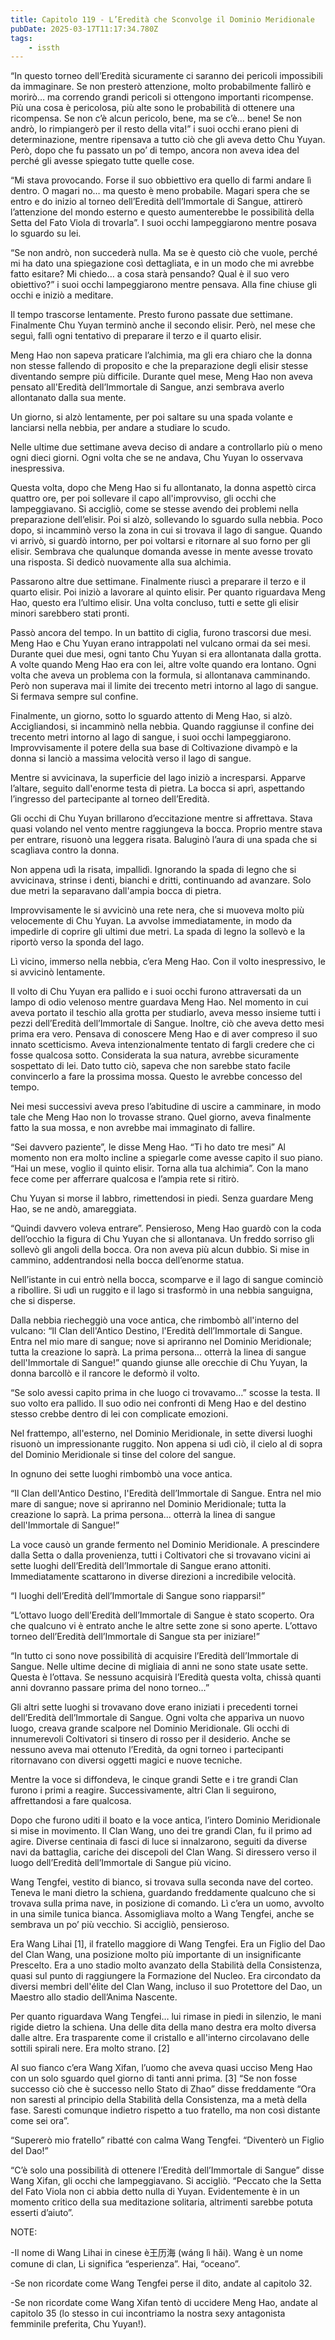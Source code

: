 ```yaml
---
title: Capitolo 119 - L’Eredità che Sconvolge il Dominio Meridionale
pubDate: 2025-03-17T11:17:34.780Z
tags:
    - issth
---
```



“In questo torneo dell’Eredità sicuramente ci saranno dei pericoli impossibili da immaginare. Se non presterò attenzione, molto probabilmente fallirò e morirò… ma correndo grandi pericoli si ottengono importanti ricompense. Più una cosa è pericolosa, più alte sono le probabilità di ottenere una ricompensa. Se non c’è alcun pericolo, bene, ma se c’è… bene! Se non andrò, lo rimpiangerò per il resto della vita!” i suoi occhi erano pieni di determinazione, mentre ripensava a tutto ciò che gli aveva detto Chu Yuyan. Però, dopo che fu passato un po’ di tempo, ancora non aveva idea del perché gli avesse spiegato tutte quelle cose.


“Mi stava provocando. Forse il suo obbiettivo era quello di farmi andare lì dentro. O magari no… ma questo è meno probabile. Magari spera che se entro e do inizio al torneo dell’Eredità dell’Immortale di Sangue, attirerò l’attenzione del mondo esterno e questo aumenterebbe le possibilità della Setta del Fato Viola di trovarla”. I suoi occhi lampeggiarono mentre posava lo sguardo su lei.


“Se non andrò, non succederà nulla. Ma se è questo ciò che vuole, perché mi ha dato una spiegazione così dettagliata, e in un modo che mi avrebbe fatto esitare? Mi chiedo… a cosa starà pensando? Qual è il suo vero obiettivo?” i suoi occhi lampeggiarono mentre pensava. Alla fine chiuse gli occhi e iniziò a meditare.


Il tempo trascorse lentamente. Presto furono passate due settimane. Finalmente Chu Yuyan terminò anche il secondo elisir. Però, nel mese che seguì, fallì ogni tentativo di preparare il terzo e il quarto elisir.


Meng Hao non sapeva praticare l’alchimia, ma gli era chiaro che la donna non stesse fallendo di proposito e che la preparazione degli elisir stesse diventando sempre più difficile. Durante quel mese, Meng Hao non aveva pensato all'Eredità dell’Immortale di Sangue, anzi sembrava averlo allontanato dalla sua mente.


Un giorno, si alzò lentamente, per poi saltare su una spada volante e lanciarsi nella nebbia, per andare a studiare lo scudo.


Nelle ultime due settimane aveva deciso di andare a controllarlo più o meno ogni dieci giorni. Ogni volta che se ne andava, Chu Yuyan lo osservava inespressiva.


Questa volta, dopo che Meng Hao si fu allontanato, la donna aspettò circa quattro ore, per poi sollevare il capo all'improvviso, gli occhi che lampeggiavano. Si accigliò, come se stesse avendo dei problemi nella preparazione dell’elisir. Poi si alzò, sollevando lo sguardo sulla nebbia. Poco dopo, si incamminò verso la zona in cui si trovava il lago di sangue. Quando vi arrivò, si guardò intorno, per poi voltarsi e ritornare al suo forno per gli elisir. Sembrava che qualunque domanda avesse in mente avesse trovato una risposta. Si dedicò nuovamente alla sua alchimia.


Passarono altre due settimane. Finalmente riuscì a preparare il terzo e il quarto elisir. Poi iniziò a lavorare al quinto elisir. Per quanto riguardava Meng Hao, questo era l’ultimo elisir. Una volta concluso, tutti e sette gli elisir minori sarebbero stati pronti.


Passò ancora del tempo. In un battito di ciglia, furono trascorsi due mesi. Meng Hao e Chu Yuyan erano intrappolati nel vulcano ormai da sei mesi. Durante quei due mesi, ogni tanto Chu Yuyan si era allontanata dalla grotta. A volte quando Meng Hao era con lei, altre volte quando era lontano. Ogni volta che aveva un problema con la formula, si allontanava camminando. Però non superava mai il limite dei trecento metri intorno al lago di sangue. Si fermava sempre sul confine.


Finalmente, un giorno, sotto lo sguardo attento di Meng Hao, si alzò. Accigliandosi, si incamminò nella nebbia. Quando raggiunse il confine dei trecento metri intorno al lago di sangue, i suoi occhi lampeggiarono. Improvvisamente il potere della sua base di Coltivazione divampò e la donna si lanciò a massima velocità verso il lago di sangue.


Mentre si avvicinava, la superficie del lago iniziò a incresparsi. Apparve l’altare, seguito dall'enorme testa di pietra. La bocca si aprì, aspettando l’ingresso del partecipante al torneo dell’Eredità.


Gli occhi di Chu Yuyan brillarono d’eccitazione mentre si affrettava. Stava quasi volando nel vento mentre raggiungeva la bocca. Proprio mentre stava per entrare, risuonò una leggera risata. Baluginò l’aura di una spada che si scagliava contro la donna.


Non appena udì la risata, impallidì. Ignorando la spada di legno che si avvicinava, strinse i denti, bianchi e dritti, continuando ad avanzare. Solo due metri la separavano dall'ampia bocca di pietra.


Improvvisamente le si avvicinò una rete nera, che si muoveva molto più velocemente di Chu Yuyan. La avvolse immediatamente, in modo da impedirle di coprire gli ultimi due metri. La spada di legno la sollevò e la riportò verso la sponda del lago.


Lì vicino, immerso nella nebbia, c’era Meng Hao. Con il volto inespressivo, le si avvicinò lentamente.


Il volto di Chu Yuyan era pallido e i suoi occhi furono attraversati da un lampo di odio velenoso mentre guardava Meng Hao. Nel momento in cui aveva portato il teschio alla grotta per studiarlo, aveva messo insieme tutti i pezzi dell’Eredità dell’Immortale di Sangue. Inoltre, ciò che aveva detto mesi prima era vero. Pensava di conoscere Meng Hao e di aver compreso il suo innato scetticismo. Aveva intenzionalmente tentato di fargli credere che ci fosse qualcosa sotto. Considerata la sua natura, avrebbe sicuramente sospettato di lei. Dato tutto ciò, sapeva che non sarebbe stato facile convincerlo a fare la prossima mossa. Questo le avrebbe concesso del tempo.


Nei mesi successivi aveva preso l’abitudine di uscire a camminare, in modo tale che Meng Hao non lo trovasse strano. Quel giorno, aveva finalmente fatto la sua mossa, e non avrebbe mai immaginato di fallire.


“Sei davvero paziente”, le disse Meng Hao. “Ti ho dato tre mesi” Al momento non era molto incline a spiegarle come avesse capito il suo piano. “Hai un mese, voglio il quinto elisir. Torna alla tua alchimia”. Con la mano fece come per afferrare qualcosa e l’ampia rete si ritirò.


Chu Yuyan si morse il labbro, rimettendosi in piedi. Senza guardare Meng Hao, se ne andò, amareggiata.


“Quindi davvero voleva entrare”. Pensieroso, Meng Hao guardò con la coda dell’occhio la figura di Chu Yuyan che si allontanava. Un freddo sorriso gli sollevò gli angoli della bocca. Ora non aveva più alcun dubbio. Si mise in cammino, addentrandosi nella bocca dell’enorme statua.


Nell’istante in cui entrò nella bocca, scomparve e il lago di sangue cominciò a ribollire. Si udì un ruggito e il lago si trasformò in una nebbia sanguigna, che si disperse.


Dalla nebbia riecheggiò una voce antica, che rimbombò all'interno del vulcano: “Il Clan dell'Antico Destino, l'Eredità dell’Immortale di Sangue. Entra nel mio mare di sangue; nove si apriranno nel Dominio Meridionale; tutta la creazione lo saprà. La prima persona... otterrà la linea di sangue dell'Immortale di Sangue!” quando giunse alle orecchie di Chu Yuyan, la donna barcollò e il rancore le deformò il volto.


“Se solo avessi capito prima in che luogo ci trovavamo…” scosse la testa. Il suo volto era pallido. Il suo odio nei confronti di Meng Hao e del destino stesso crebbe dentro di lei con complicate emozioni.


Nel frattempo, all'esterno, nel Dominio Meridionale, in sette diversi luoghi risuonò un impressionante ruggito. Non appena si udì ciò, il cielo al di sopra del Dominio Meridionale si tinse del colore del sangue.


In ognuno dei sette luoghi rimbombò una voce antica.


“Il Clan dell'Antico Destino, l'Eredità dell’Immortale di Sangue. Entra nel mio mare di sangue; nove si apriranno nel Dominio Meridionale; tutta la creazione lo saprà. La prima persona... otterrà la linea di sangue dell'Immortale di Sangue!”


La voce causò un grande fermento nel Dominio Meridionale. A prescindere dalla Setta o dalla provenienza, tutti i Coltivatori che si trovavano vicini ai sette luoghi dell’Eredità dell’Immortale di Sangue erano attoniti. Immediatamente scattarono in diverse direzioni a incredibile velocità.


“I luoghi dell’Eredità dell’Immortale di Sangue sono riapparsi!”


“L’ottavo luogo dell’Eredità dell’Immortale di Sangue è stato scoperto. Ora che qualcuno vi è entrato anche le altre sette zone si sono aperte. L’ottavo torneo dell’Eredità dell’Immortale di Sangue sta per iniziare!”


“In tutto ci sono nove possibilità di acquisire l’Eredità dell’Immortale di Sangue. Nelle ultime decine di migliaia di anni ne sono state usate sette. Questa è l’ottava. Se nessuno acquisirà l’Eredità questa volta, chissà quanti anni dovranno passare prima del nono torneo…”


Gli altri sette luoghi si trovavano dove erano iniziati i precedenti tornei dell’Eredità dell’Immortale di Sangue. Ogni volta che appariva un nuovo luogo, creava grande scalpore nel Dominio Meridionale. Gli occhi di innumerevoli Coltivatori si tinsero di rosso per il desiderio. Anche se nessuno aveva mai ottenuto l’Eredità, da ogni torneo i partecipanti ritornavano con diversi oggetti magici e nuove tecniche.


Mentre la voce si diffondeva, le cinque grandi Sette e i tre grandi Clan furono i primi a reagire. Successivamente, altri Clan li seguirono, affrettandosi a fare qualcosa.


Dopo che furono uditi il boato e la voce antica, l’intero Dominio Meridionale si mise in movimento. Il Clan Wang, uno dei tre grandi Clan, fu il primo ad agire. Diverse centinaia di fasci di luce si innalzarono, seguiti da diverse navi da battaglia, cariche dei discepoli del Clan Wang. Si diressero verso il luogo dell’Eredità dell’Immortale di Sangue più vicino.


Wang Tengfei, vestito di bianco, si trovava sulla seconda nave del corteo. Teneva le mani dietro la schiena, guardando freddamente qualcuno che si trovava sulla prima nave, in posizione di comando. Lì c’era un uomo, avvolto in una simile tunica bianca. Assomigliava molto a Wang Tengfei, anche se sembrava un po’ più vecchio. Si accigliò, pensieroso.


Era Wang Lihai [1], il fratello maggiore di Wang Tengfei. Era un Figlio del Dao del Clan Wang, una posizione molto più importante di un insignificante Prescelto. Era a uno stadio molto avanzato della Stabilità della Consistenza, quasi sul punto di raggiungere la Formazione del Nucleo. Era circondato da diversi membri dell'élite del Clan Wang, incluso il suo Protettore del Dao, un Maestro allo stadio dell’Anima Nascente.


Per quanto riguardava Wang Tengfei… lui rimase in piedi in silenzio, le mani rigide dietro la schiena. Una delle dita della mano destra era molto diversa dalle altre. Era trasparente come il cristallo e all'interno circolavano delle sottili spirali nere. Era molto strano. [2]


Al suo fianco c’era Wang Xifan, l’uomo che aveva quasi ucciso Meng Hao con un solo sguardo quel giorno di tanti anni prima. [3] “Se non fosse successo ciò che è successo nello Stato di Zhao” disse freddamente “Ora non saresti al principio della Stabilità della Consistenza, ma a metà della fase. Saresti comunque indietro rispetto a tuo fratello, ma non così distante come sei ora”.


“Supererò mio fratello” ribatté con calma Wang Tengfei. “Diventerò un Figlio del Dao!”


“C’è solo una possibilità di ottenere l’Eredità dell’Immortale di Sangue” disse Wang Xifan, gli occhi che lampeggiavano. Si accigliò. “Peccato che la Setta del Fato Viola non ci abbia detto nulla di Yuyan. Evidentemente è in un momento critico della sua meditazione solitaria, altrimenti sarebbe potuta esserti d’aiuto”.


NOTE:


-Il nome di Wang Lihai in cinese è王历海 (wáng lì hǎi). Wang è un nome comune di clan, Li significa “esperienza”. Hai, “oceano”.


-Se non ricordate come Wang Tengfei perse il dito, andate al capitolo 32.


 -Se non ricordate come Wang Xifan tentò di uccidere Meng Hao, andate al capitolo 35 (lo stesso in cui incontriamo la nostra sexy antagonista femminile preferita, Chu Yuyan!).                                


                                



